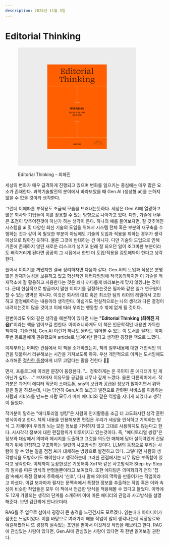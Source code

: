 ```yaml
---
description: 2024년 11월 3일
---
```


# Editorial Thinking

<figure><img src="../.gitbook/assets/image (3) (1) (1).png" alt="" width="375"><figcaption><p>Editorial Thinking - 최혜진</p></figcaption></figure>

세상의 변화가 매우 급격하게 진행되고 있으며 변화를 일으키는 중심에는 매우 많은 요소가 존재한다. 과학기술발전의 분야에서 바라보았을 때 Gen.AI (생성형 ai)를 논하지 않을 수 없을 것이라 생각한다.

그런데 이에따른 부작용도 조금씩 모습을 드러내는듯하다. 세상은 Gen.AI에 열광하고 많은 회사와 기업들이 이를 활용할 수 있는 방향으로 나아가고 있다. 다만, 기술에 너무 큰 초점이 맞추어진것이 아닌가 하는 생각이 든다. 하나의 예를 들어보자면, 잘 갖추어진 시스템을 ai 및 다양한 최신 기술의 도입을 위해서 시스템 전체 혹은 부분의 재구축을 수행하는 것과 같이 꼭 필요한 부분이 아님에도 기술의 도입과 적용을 꾀하는 경우가 생각이상으로 많아진 듯하다. 물론 그것에 반대하는 건 아니다. 다만 기술의 도입으로 인해 기존에 존재하지 않던 새로운 리스크가 생기고 원래 잘 되오던 일이 조그마한 부분이라도 삐걱거리게 된다면 곰곰히 그 시점에서 한번 더 도입/적용을 검토해봐야 한다고 생각한다.

풀어서 이야기를 꺼냈지만 결국 정리하자면 다음과 같다. Gen.AI의 도입과 적용은 분명 많은 잠재가능성을 보유하고 있고 혁신적인 패러다임임에 적극동의하지만 이 기술을 적재적소에 잘 활용하고 사용한다는 것은 꽤나 까다롭게 바라보는게 맞지 않겠냐는 것이다. 근데 현실적으로 방금까지 말한 이야기를 결정하는것은 필자와 같은 일개 연구원이 할 수 있는 영역은 아니다. 이것은 회사의 대표 혹은 최소한 팀의 리더의 레벨에서 고민하고 결정해야하는 내용이라 생각한다. 아쉽게도 현실적으로는 나의 생각과 다른 결정이 내려지는것이 많을 것이고 이에 따라 우리는 행동할 수 밖에 없게 될 것이다.

한번이라도 위와 같은 생각을 해본적이 있다면 나는 **"Editorial Thinking (최혜진 지음)"**&#xC774;라는 책을 읽어보길 천한다. 아이러니하게도 이 책은 인문학적인 내용만 가득한 책이다. 기술관점, Gen.AI 이런거 하나도 몰라도 읽어볼 수 있는 이 도서를 필자는 이미 주변 동료들에게 권유했으며 article로 남겨야만 한다고 생각한 굉장한 책으로 느꼈다.&#x20;

이제부터는 어떠한 관점에서 이 책을 소개하였는지, 책의 일부내용에 대한 개인적인 의견을 덧붙여서 리뷰해보는 시간을 가져보도록 하자. 우선 개인적으로 아끼는 도서임에도 소개해준 [절친한 동생](https://github.com/DohaLim)에게 너무 고맙다는 말을 전한다 🥹🥹

먼저, 프롤로그에 이러한 문장이 등장한다. "... 정확하게는 온 국민이 준 에디터가 된 게 아닌가 싶다. ..." 보자마자 이유모를 공감을 너무나 깊게 느꼈다. 물론 다른의미에서. 작가분은 과거의 에디터 직군이 스마트폰, sns의 보급과 공급된 정보가 많아지면서 위와 같은 말을 하셨는데, 나는 당연히 Gen.AI의 보급과 발전으로 관련된 서비스를 이용하는 사람과 서비스를 만드는 사람 모두가 마치 에디터와 같은 역할을 지니게 되었다고 생각이 들었다.&#x20;

작가분이 말하는 "에디토리얼 씽킹"은 사람의 인지활동을 조금 더 고도화시킨 생각 훈련 방식이라고 한다. 책의 내용을 인용해보면 편집은 우리가 세상을 인식하고 기억하는 방식 그 자체이며 우리의 뇌는 모든 정보를 기억하지 않고 그대로 사용하지도 않는다고 한다. 시시각각 정보에 대한 편집행위가 이루어지고 있는것이다. 즉, "에디토리얼 씽킹"은 정보와 대상에서 의미와 메시지를 도출하고 그것을 의도한 매체에 담아 설득력있게 전달하기 위해 편집하고 구조화하는 일련의 사고방식인 것이다. LLM의 등장으로 우리는 사람이 할 수 있는 일을 점점 AI가 대체하는 방향으로 발전하고 있다. 그렇다면 사람의 생각방식을 모방하기도 해야한다고 생각하는데 그러한 관점에서는 너무 많은 부족함이 있다고 생각한다. 이제까지 등장한것은 기껏해야 XoT와 같은 사고방식과 Step-by-Step의 절차를 따른 방식의 변형들뿐이라고 보여졌다. 또한 에디팅은 의미화되기 전의 '잡음'속에서 특정 정보에 주목해서 '신호', 다시 말해 의미의 맥락을 만들어가는 작업이라고 하셨다. 이걸 보자마자 필자는 문맥속에서 특정한 정보를 추출하는 작업 혹은 이와 속성이 비슷한 작업들은 모두 이 책에서 언급한 방식을 적용해볼 수 있다고 들었다. 이밖에도 12개 가량되는 생각의 단계를 소개하며 이에 따른 에디터의 관점과 사고방식을 설명해준다. 보면 감탄밖에 안나오더라.&#x20;

RAG를 주 업무로 삼아서 굉장히 큰 충격을 느낀건지도 모르겠다. 읽는내내 아이디어가 샘솟는 느낌이었다. 이를 바탕으로 여러가지 해볼 작업이 많이 생각나는데 직장동료와 얘길해봤더니 또 굉장히 실속있는 조언을 받아서 이것저것 작업을 해보려고 한다. RAG에 관심있는 사람이 있다면, Gen.AI에 관심있는 사람이 있다면 꼭 한번 읽어보길 권한다.
